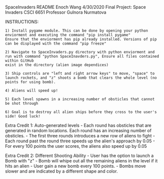 SpaceInvaders README
Enoch Wang
4/30/2020
Final Project: Space Invaders
CSCI 6651
Professor Gulnora Nurmatova 


INSTRUCTIONS:

	1) Install pygame module. This can be done by opening your python enviorment and executing the command "pip install pygame"
	Ensure that the enviorment has pip already installed. Versions of pip can be displayed with the command "pip freeze"
	
	2) Navigate to SpaceInvaders.py directory with python enviorment and run with command "python SpaceInavders.py", Ensure all files contained within GitHub
	exist in the directory (alien image dependices) 
	
	3) Ship controls are "left and right arrow keys" to move, "space" to launch rockets, and "z" shoots a bomb that clears the whole level (no points for using bomb).
	
	4) Aliens will speed up!
	
	5) Each level spawns in a increasing number of obsticles that cannot be shot through
	
	6) Goal is to destroy all alien ships before they cross to the user's side! Good luck!
	
	
Extra Credit 1: Auto-generated levels 
	- Each round has obsticles that are generated in random locations. Each round has an increasing number of obsticles. 
	- The first three rounds introduces a new row of aliens to fight
	- Each round past the round three speeds up the alien's approach by 0.05 
	- For every 100 points the user scores, the aliens also speed up by 0.05
	
Extra Credit 2: Different Shooting Ability
	- User has the option to launch a Bomb with "z"
	- Bomb will whipe out all the remaining aliens in the level if it hits an alien
	- User gain a new bomb every 100 points. 
	- Bombs move slower and are indicated by a different shape and color.
	
	